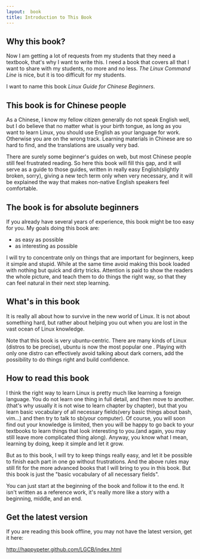 ```yaml
---
layout:  book
title: Introduction to This Book
---
```


## Why this book?    

Now I am getting a lot of requests from my students that they need a textbook,
that's why I want to write this. I need a book that covers all that I want to
share with my students, no more and no less. _The Linux Command Line_ is nice,
but it is too difficult for my students.

I want to name this book _Linux Guide for Chinese Beginners_.

## This book is for Chinese people
As a Chinese, I know my fellow citizen generally do not speak English well, but
I do believe that no matter what is your birth tongue, as long as you want to
learn Linux, you should use English as your language for work. Otherwise you
are on the wrong track. Learning materials in Chinese are so hard to find, and
the translations are usually very bad.

There are surely some beginner's guides on web, but most Chinese people still
feel frustrated reading. So here this book will fill this gap, and it will
serve as a guide to those guides, written in really easy English(slightly
broken, sorry), giving a new tech term only when very necessary, and it will
be explained the way that makes non-native English speakers feel comfortable. 

## The book is for absolute beginners
If you already have several years of experience, this book might be too easy
for you. My goals doing this book are:

 - as easy as possible 
 - as interesting as possible

I will try to concentrate only on things that are important for beginners,
keep it simple and stupid. While at the same time avoid making this book
loaded with nothing but quick and dirty tricks. Attention is paid to show the
readers the whole picture, and teach them to do things the right way, so that
they can feel natural in their next step learning.

## What's in this book
It is really all about how to survive in the new world of Linux. It is not
about something hard, but rather about helping you out when you are lost in
the vast ocean of Linux knowledge. 

Note that this book is very ubuntu-centric. There are many kinds of Linux
(distros to be precise), ubuntu is now the most popular one . Playing with
only one distro can effectively avoid talking about dark corners, add the
possibility to do things right and build confidence.

## How to read this book
I think the right way to learn Linux is pretty much like learning a foreign
language. You do not learn one thing in full detail, and then move to
another.(that's why usually it is not wise to learn chapter by chapter), but
that you learn basic vocabulary of all necessary fields(very basic things about
bash, vim...) and then try to talk to sb(your computer). Of course, you will
soon find out your knowledge is limited, then you will be happy to go back to
your textbooks to learn things that look interesting to you.(and again, you
may still leave more complicated thing along). Anyway, you know what I mean,
learning by doing, keep it simple and let it grow.

But as to this book, I will try to keep things really easy, and let it be
possible to finish each part in one go without frustrations.  And the above
rules may still fit for the more advanced books that I will bring to you in
this book. But this book is just the "basic vocabulary of all necessary
fields".

You can just start at the beginning of the book and follow it to the end. It
isn't written as a reference work, it's really more like a story with a
beginning, middle, and an end.

## Get the latest version

If you are reading this book offline, you may not have the latest version, get
it here:

<http://happypeter.github.com/LGCB/index.html>
